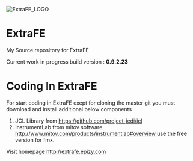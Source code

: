
![ExtraFE_LOGO](https://i.imgur.com/g7mmko5.png)

# ExtraFE

My Source repository for ExtraFE

Current work in progress build version : <b> 0.9.2.23 </b>


# Coding In ExtraFE

For start coding in ExtraFE exept for cloning the master git you must download and install additional below components

1. JCL Library from https://github.com/project-jedi/jcl
2. InstrumentLab from mitov software http://www.mitov.com/products/instrumentlab#overview use the free version for fmx.

Visit homepage http://extrafe.epizy.com
